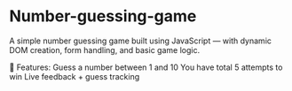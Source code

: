 # Number-guessing-game
A simple number guessing game built using JavaScript — with dynamic DOM creation, form handling, and basic game logic.

🔹 Features:
Guess a number between 1 and 10
You have total 5 attempts to win
Live feedback + guess tracking
